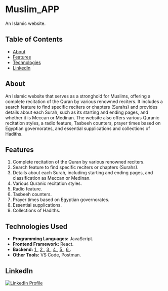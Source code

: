 <!-- Project Name -->
<h1>Muslim_APP</h1>
<p>An Islamic website.</p>

<!-- Table of Contents -->
## Table of Contents
- [About](#about)
- [Features](#features)
- [Technologies](#technologies-used)
- [LinkedIn](#linkedIn)

<!-- About Section -->
## About
<p>
  An Islamic website that serves as a stronghold for Muslims, 
  offering a complete recitation of the Quran by various renowned reciters. 
  It includes a search feature to find specific reciters or chapters (Surahs) and provides details about each Surah, 
  such as its starting and ending pages, and whether it is Meccan or Medinan. The website also offers various Quranic recitation styles, 
  a radio feature, Tasbeeh counters, prayer times based on Egyptian governorates, and essential supplications and collections of Hadiths.
</p>

## Features
<ol>
  <li>
    Complete recitation of the Quran by various renowned reciters.
  </li>
  <li>
    Search feature to find specific reciters or chapters (Surahs).
  </li>
  <li>
    Details about each Surah, including starting and ending pages, and classification as Meccan or Medinan.
  </li>
  <li>
    Various Quranic recitation styles.
  </li>
  <li>
    Radio feature.
  </li>
  <li>
    Tasbeeh counters.
  </li>
  <li>
    Prayer times based on Egyptian governorates.
  </li>
  <li>
    Essential supplications.
  </li>
  <li>
    Collections of Hadiths.
  </li>
</ol>


## Technologies Used

- **Programming Languages:** JavaScript.
- **Frontend Framework:** React.
- **Backend:** <a href="https://raw.githubusercontent.com/nawafalqari/azkar-api/56df51279ab6eb86dc2f6202c7de26c8948331c1/azkar.json">
    1
  </a> , <a href="https://api.hadith.gading.dev/books">
    2
  </a>, <a href="http://api.aladhan.com/v1/timingsByCity/27-09-2023?country=EG&city=Al+Iskandariyah">
    3
  </a>, <a href="https://www.mp3quran.net/api/v3/radios">
    4
  </a>, <a href="https://mp3quran.net/api/v3/reciters?language=ar">
    5
  </a>, <a href="https://mp3quran.net/api/v3/suwar">
    6
  </a>.
- **Other Tools:** VS Code, Postman.

## LinkedIn
<!-- LinkedIn Profile Button -->
<p>
  <a href="https://www.linkedin.com/in/mohamed-mos-aad/">
    <img src="https://img.shields.io/badge/LinkedIn-Profile-blue?style=for-the-badge&logo=linkedin" alt="LinkedIn Profile">
  </a>
</p>
